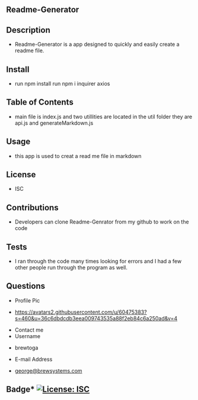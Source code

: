 
## Readme-Generator
## Description
* Readme-Generator is a app designed to quickly and easily create a readme file.
## Install
* run npm install  run npm i inquirer axios
## Table of Contents
* main file is index.js and two utillities are located in the util folder they are api.js and generateMarkdown.js 
## Usage
* this app is used to creat a read me file in markdown
## License
* ISC
## Contributions
* Developers can clone Readme-Genrator from my github to work on the code
## Tests
* I ran through the code many times looking for errors and I had a few other people run through the program as well.
## Questions
* Profile Pic
- https://avatars2.githubusercontent.com/u/60475383?s=460&u=36c6dbdcdb3eea009743535a88f2eb84c6a250ad&v=4
* Contact me
* Username
- brewtoga
* E-mail Address
- george@brewsystems.com
## Badge* [![License: ISC](https://img.shields.io/badge/License-ISC-blue.svg)](https://opensource.org/licenses/ISC)